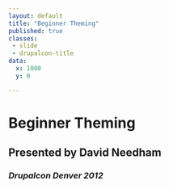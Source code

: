 ```yaml
---
layout: default
title: "Beginner Theming"
published: true
classes:
 - slide
 - drupalcon-title
data:
  x: 1000
  y: 0

---
```


# Beginner Theming #

## Presented by David Needham ##

### _Drupalcon Denver 2012_ ###